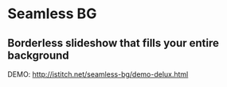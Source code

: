 # Seamless BG
## Borderless slideshow that fills your entire background

DEMO: http://istitch.net/seamless-bg/demo-delux.html

